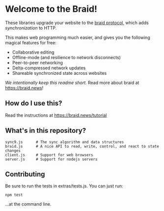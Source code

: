 # Welcome to the Braid!

These libraries upgrade your website to the [braid protocol](https://tools.ietf.org/html/draft-toomim-braid-00), which adds *synchronization* to HTTP.

This makes web programming much easier, and gives you the following magical features for free:
 - Collaborative editing
 - Offline-mode (and resilience to network disconnects)
 - Peer-to-peer networking
 - Delta-compressed network updates
 - Shareable synchronized state across websites

*We intentionally keep this readme short.* Read more about braid at https://braid.news!

## How do I use this?

Read the instructions at https://braid.news/tutorial

## What's in this repository?

```
sync9.js      # The sync algorithm and data structures
braid.js      # A nice API to read, write, control, and react to state changes
client.js     # Support for web browsers
server.js     # Support for nodejs servers
```

## Contributing

Be sure to run the tests in extras/tests.js. You can just run:

```
npm test
```

...at the command line.
